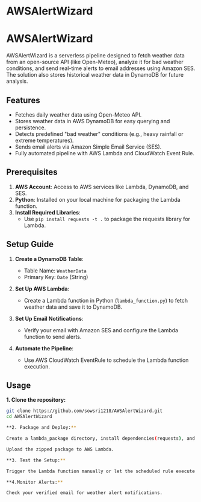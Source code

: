 # AWSAlertWizard
# AWSAlertWizard

AWSAlertWizard is a serverless pipeline designed to fetch weather data from an open-source API (like Open-Meteo), analyze it for bad weather conditions, and send real-time alerts to email addresses using Amazon SES. The solution also stores historical weather data in DynamoDB for future analysis.

## Features
- Fetches daily weather data using Open-Meteo API.
- Stores weather data in AWS DynamoDB for easy querying and persistence.
- Detects predefined "bad weather" conditions (e.g., heavy rainfall or extreme temperatures).
- Sends email alerts via Amazon Simple Email Service (SES).
- Fully automated pipeline with AWS Lambda and CloudWatch Event Rule.

## Prerequisites
1. **AWS Account**: Access to AWS services like Lambda, DynamoDB, and SES.
2. **Python**: Installed on your local machine for packaging the Lambda function.
3. **Install Required Libraries**:
   - Use `pip install requests -t .` to package the requests library for Lambda.


## Setup Guide

1. **Create a DynamoDB Table**:
   - Table Name: `WeatherData`
   - Primary Key: `Date` (String)

3. **Set Up AWS Lambda**:
   - Create a Lambda function in Python (`lambda_function.py`) to fetch weather data and save it to DynamoDB.

4. **Set Up Email Notifications**:
   - Verify your email with Amazon SES and configure the Lambda function to send alerts.

5. **Automate the Pipeline**:
   - Use AWS CloudWatch EventRule to schedule the Lambda function execution.

## Usage

**1. Clone the repository:**
   ```bash
   git clone https://github.com/sowsri1218/AWSAlertWizard.git
   cd AWSAlertWizard

**2. Package and Deploy:**

   Create a lambda_package directory, install dependencies(requests), and zip the files.

   Upload the zipped package to AWS Lambda.

**3. Test the Setup:**

   Trigger the Lambda function manually or let the scheduled rule execute it.

 **4.Monitor Alerts:**

   Check your verified email for weather alert notifications.
